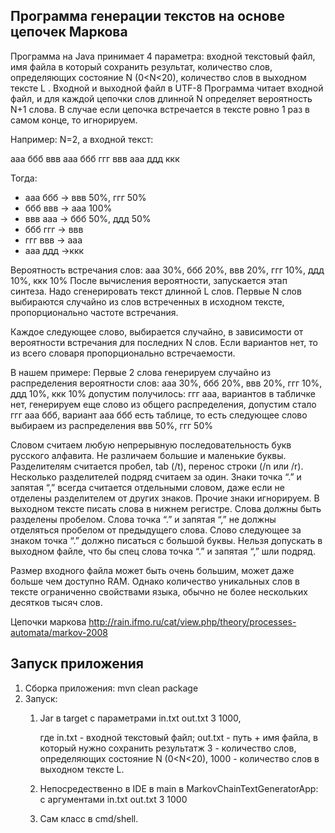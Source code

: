 ## Программа генерации текстов на основе цепочек Маркова
Программа на Java принимает 4 параметра: входной текстовый файл, имя файла в который сохранить
результат, количество слов, определяющих состояние N (0&lt;N&lt;20), количество слов в выходном тексте L .
Входной и выходной файл в UTF-8
Программа читает входной файл, и для каждой цепочки слов длинной N определяет вероятность N+1 слова. В
случае если цепочка встречается в тексте ровно 1 раз в самом конце, то игнорируем.

Например: N=2, а входной текст:

ааа ббб ввв ааа ббб ггг ввв ааа ддд ккк

Тогда:
- ааа ббб -&gt; ввв 50%, ггг 50%
- ббб ввв -&gt; aaa 100%
- ввв ааа -&gt; ббб 50%, ддд 50%
- ббб ггг -&gt; ввв
- ггг ввв -&gt; ааа
- ааа ддд -&gt;ккк

Вероятность встречания слов: ааа 30%, ббб 20%, ввв 20%, ггг 10%, ддд 10%, ккк 10%
После вычисления вероятности, запускается этап синтеза. Надо сгенерировать текст длинной L слов. Первые N
слов выбираются случайно из слов встреченных в исходном тексте, пропорционально частоте встречания.

Каждое следующее слово, выбирается случайно, в зависимости от вероятности встречания для последних N
слов. Если вариантов нет, то из всего словаря пропорционально встречаемости.

В нашем примере:
Первые 2 слова генерируем случайно из распределения вероятности слов:
ааа 30%, ббб 20%, ввв 20%, ггг 10%, ддд 10%, ккк 10%
допустим получилось: ггг ааа, вариантов в табличке нет, генерируем еще слово из общего распределения,
допустим стало ггг ааа ббб, вариант ааа ббб есть таблице, то есть следующее слово выбираем из
распределения ввв 50%, ггг 50%

Словом считаем любую непрерывную последовательность букв русского алфавита. Не различаем большие и
маленькие буквы. Разделителям считается пробел, tab (/t), перенос строки (/n или /r). Несколько
разделителей подряд считаем за один. Знаки точка “.” и запятая “,” всегда считается отдельными словом,
даже если не отделены разделителем от других знаков. Прочие знаки игнорируем.
В выходном тексте писать слова в нижнем регистре. Слова должны быть разделены пробелом. Слова точка “.”
и запятая “,” не должны отделяться пробелом от предыдущего слова. Слово следующее за знаком точка “.”
должно писаться с большой буквы. Нельзя допускать в выходном файле, что бы спец слова точка “.” и запятая
“,” шли подряд.

Размер входного файла может быть очень большим, может даже больше чем доступно RAM. Однако
количество уникальных слов в тексте ограниченно свойствами языка, обычно не более нескольких десятков
тысяч слов.

Цепочки маркова http://rain.ifmo.ru/cat/view.php/theory/processes-automata/markov-2008

## Запуск приложения

1. Сборка приложения:
    mvn clean package
2. Запуск:
    1. Jar в target с параметрами in.txt out.txt 3 1000, 
                                
        где in.txt - входной текстовый файл;
            out.txt - путь + имя файла, в который нужно сохранить
                      результатж
            3 - количество слов, определяющих состояние N (0&lt;N&lt;20), 
            1000 - количество слов в выходном тексте L.

    2. Непосредественно в IDE в main в MarkovChainTextGeneratorApp: с аргументами in.txt out.txt 3 1000
    3. Сам класс в cmd/shell.